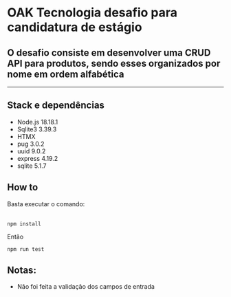 <h1>OAK Tecnologia desafio para candidatura de estágio</h1>
<h2>O desafio consiste em desenvolver uma CRUD API para produtos, sendo esses organizados por nome em ordem alfabética</h2>
<hr>
<h2>Stack e dependências</h2>
<ul>
  <li>Node.js 18.18.1</li>
  <li>Sqlite3 3.39.3</li>
  <li>HTMX</li>
  <li>pug 3.0.2</li>
  <li>uuid 9.0.2</li>
  <li>express 4.19.2</li>
  <li>sqlite 5.1.7</li>
</ul>
<h2>How to</h2>
<p>Basta executar o comando:</p>
<br>
<code>npm install</code>
<br>
<p>Então</p>
<code>npm run test</code>
<h2>Notas:</h2>
<ul>
  <li>Não foi feita a validação dos campos de entrada</li>
</ul>
